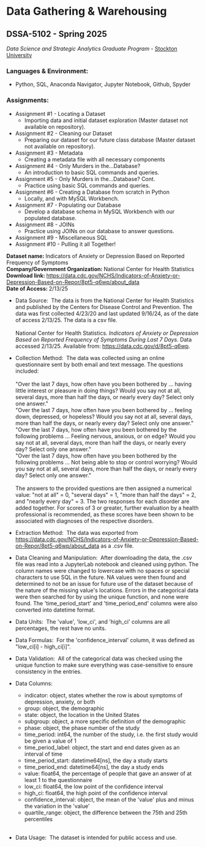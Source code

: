 # Data Gathering & Warehousing 
## DSSA-5102 - Spring 2025
_Data Science and Strategic Analytics Graduate Program_ - [Stockton University](https://www.stockton.edu/)

### Languages & Environment:
- Python, SQL, Anaconda Navigator, Jupyter Notebook, Github, Spyder

### Assignments:
- Assignment #1 - Locating a Dataset
    - Importing data and initial dataset exploration (Master dataset not available on repository). 
- Assignment #2 - Cleaning our Dataset
    - Preparing our dataset for our future class database (Master dataset not available on repository).
- Assignment #3 - Metadata
    - Creating a metadata file with all necessary components
- Assignment #4 - Only Murders in the...Database?
    - An introduction to basic SQL commands and queries.
- Assignment #5 - Only Murders in the...Database? Cont.
    - Practice using basic SQL commands and queries.
- Assignment #6 - Creating a Database from scratch in Python
    - Locally, and with MySQL Workbench.
- Assignment #7 - Populating our Database
    - Develop a database schema in MySQL Workbench with our populated database.
- Assignment #8 - JOINs
    - Practice using JOINs on our database to answer questions.
- Assignment #9 - Miscellaneous SQL
- Assignment #10 - Pulling it all Together!



<b>Dataset name: </b> Indicators of Anxiety or Depression Based on Reported Frequency of Symptoms <br>
<b>Company/Government Organization: </b> National Center for Health Statistics <br>
<b>Download link: </b> https://data.cdc.gov/NCHS/Indicators-of-Anxiety-or-Depression-Based-on-Repor/8pt5-q6wp/about_data <br>
<b>Date of Access: </b> 2/13/25

-  Data Source: ​ The data is from the National Center for Health Statistics and published by the Centers for Disease Control and Prevention. The data was first collected 4/23/20 and last updated 9/16/24, as of the date of access 2/13/25. The data is a csv file. <br><br> National Center for Health Statistics. <i>Indicators of Anxiety or Depression Based on Reported Frequency of Symptoms During Last 7 Days.</i> Data accessed 2/13/25. Available from: https://data.cdc.gov/d/8pt5-q6wp.

-  Collection Method: ​ The data was collected using an online questionnaire sent by both email and text message. The questions included: <br><br>"Over the last 7 days, how often have you been bothered by … having little interest or pleasure in doing things? Would you say not at all, several days, more than half the days, or nearly every day? Select only one answer." <br>"Over the last 7 days, how often have you been bothered by … feeling down, depressed, or hopeless? Would you say not at all, several days, more than half the days, or nearly every day? Select only one answer." <br>"Over the last 7 days, how often have you been bothered by the following problems … Feeling nervous, anxious, or on edge? Would you say not at all, several days, more than half the days, or nearly every day? Select only one answer." <br>"Over the last 7 days, how often have you been bothered by the following problems … Not being able to stop or control worrying? Would you say not at all, several days, more than half the days, or nearly every day? Select only one answer."<br><br>The answers to the provided questions are then assigned a numerical value: "not at all" = 0, "several days" = 1, "more than half the days" = 2, and "nearly every day" = 3. The two responses for each disorder are added together. For scores of 3 or greater, further evaluation by a health professional is recommended, as these scores have been shown to be associated with diagnoses of the respective disorders.

-  Extraction Method: ​ The data was exported from https://data.cdc.gov/NCHS/Indicators-of-Anxiety-or-Depression-Based-on-Repor/8pt5-q6wp/about_data as a .csv file.

-  Data Cleaning and Manipulation: ​ After downloading the data, the .csv file was read into a JupyterLab notebook and cleaned using python. The column names were changed to lowercase with no spaces or special characters to use SQL in the future. NA values were then found and determined to not be an issue for future use of the dataset because of the nature of the missing value's locations. Errors in the categorical data were then searched for by using the unique function, and none were found. The 'time_period_start' and 'time_period_end' columns were also converted into datetime format.

-  Data Units: ​ The 'value', 'low_ci', and 'high_ci' columns are all percentages, the rest have no units.

-  Data Formulas: ​ For the 'confidence_interval' column, it was defined as "low_ci[i] - high_ci[i]".

-  Data Validation: ​ All of the categorical data was checked using the unique function to make sure everything was case-sensitive to ensure consistency in the entries.

-  Data Columns: ​

    -  indicator: object, states whether the row is about symptoms of depression, anxiety, or both
    -  group: object, the demographic
    -  state: object, the location in the United States
    -  subgroup: object, a more specific definition of the demographic
    -  phase: object, the phase number of the study
    -  time_period: int64, the number of the study, i.e. the first study would be given a value of 1
    -  time_period_label: object, the start and end dates given as an interval of time
    -  time_period_start: datetime64[ns], the day a study starts
    -  time_period_end: datetime64[ns], the day a study ends
    -  value: float64, the percentage of people that gave an answer of at least 1 to the questionnaire
    -  low_ci: float64, the low point of the confidence interval
    -  high_ci: float64, the high point of the confidence interval
    -  confidence_interval: object, the mean of the 'value' plus and minus the variation in the 'value'
    -  quartile_range: object, the difference between the 75th and 25th percentiles <br><br>

-  Data Usage: ​ The dataset is intended for public access and use.
